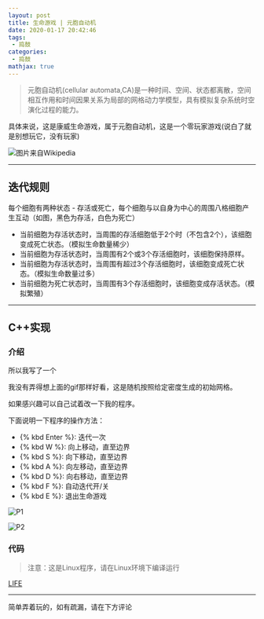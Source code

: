 ```yaml
---
layout: post
title: 生命游戏 | 元胞自动机
date: 2020-01-17 20:42:46
tags:
 - 捣鼓
categories:
 - 捣鼓
mathjax: true
---
```


> 元胞自动机(cellular automata,CA)是一种时间、空间、状态都离散，空间相互作用和时间因果关系为局部的网格动力学模型，具有模拟复杂系统时空演化过程的能力。

具体来说，这是康威生命游戏，属于元胞自动机，这是一个零玩家游戏(说白了就是别想玩它，没有玩家)

![图片来自Wikipedia](/img/LifeGame-pic1.gif)

<!-- more -->

---
## 迭代规则

每个细胞有两种状态 - 存活或死亡，每个细胞与以自身为中心的周围八格细胞产生互动（如图，黑色为存活，白色为死亡）

 - 当前细胞为存活状态时，当周围的存活细胞低于2个时（不包含2个），该细胞变成死亡状态。（模拟生命数量稀少）
 - 当前细胞为存活状态时，当周围有2个或3个存活细胞时，该细胞保持原样。
 - 当前细胞为存活状态时，当周围有超过3个存活细胞时，该细胞变成死亡状态。（模拟生命数量过多）
 - 当前细胞为死亡状态时，当周围有3个存活细胞时，该细胞变成存活状态。（模拟繁殖）

---
## C++实现

### 介绍

所以我写了一个

我没有弄得想上面的gif那样好看，这是随机按照给定密度生成的初始网格。

如果感兴趣可以自己试着改一下我的程序。

下面说明一下程序的操作方法：

 - {% kbd Enter %}: 迭代一次
 - {% kbd W %}: 向上移动，直至边界
 - {% kbd S %}: 向下移动，直至边界
 - {% kbd A %}: 向左移动，直至边界
 - {% kbd D %}: 向右移动，直至边界
 - {% kbd F %}: 自动迭代开/关
 - {% kbd E %}: 退出生命游戏

![P1](/img/LifeGame-pic2.png)

![P2](/img/LifeGame-pic3.png)

### 代码

> 注意：这是Linux程序，请在Linux环境下编译运行

<a href="/file/Linux/LIFE/LIFE.html" class="LinkCard">LIFE</a>

---
简单弄着玩的，如有疏漏，请在下方评论